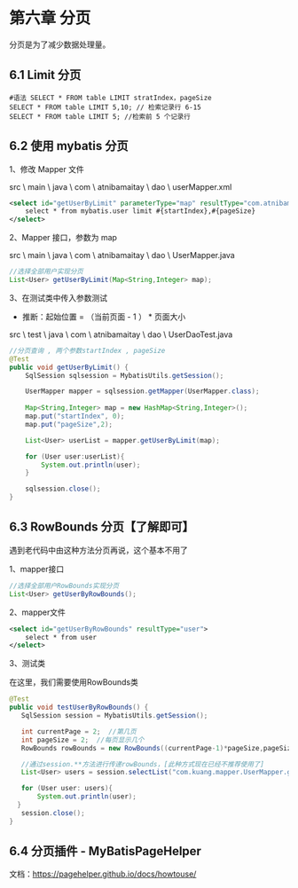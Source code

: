 # 第六章 分页

分页是为了减少数据处理量。

## 6.1 Limit 分页

```mysql
#语法 SELECT * FROM table LIMIT stratIndex，pageSize
SELECT * FROM table LIMIT 5,10; // 检索记录行 6-15
SELECT * FROM table LIMIT 5; //检索前 5 个记录行
```

## 6.2 使用 mybatis 分页

1、修改 Mapper 文件

src \ main \ java \ com \ atnibamaitay \ dao \ userMapper.xml

```xml
<select id="getUserByLimit" parameterType="map" resultType="com.atnibamaitay.pojo.User">
    select * from mybatis.user limit #{startIndex},#{pageSize}
</select>
```

2、Mapper 接口，参数为 map

src \ main \ java \ com \ atnibamaitay \ dao \ UserMapper.java

```java
//选择全部用户实现分页
List<User> getUserByLimit(Map<String,Integer> map);
```

3、在测试类中传入参数测试

- 推断：起始位置 = （当前页面 - 1 ） * 页面大小

src \ test \ java \ com \ atnibamaitay \ dao \ UserDaoTest.java

```java
//分页查询 , 两个参数startIndex , pageSize
@Test
public void getUserByLimit() {
    SqlSession sqlsession = MybatisUtils.getSession();

    UserMapper mapper = sqlsession.getMapper(UserMapper.class);
    
    Map<String,Integer> map = new HashMap<String,Integer>();
    map.put("startIndex", 0);
    map.put("pageSize",2);

    List<User> userList = mapper.getUserByLimit(map);

    for (User user:userList){
        System.out.println(user);
    }

    sqlsession.close();
}
```

## 6.3 RowBounds 分页【了解即可】

遇到老代码中由这种方法分页再说，这个基本不用了

1、mapper接口

```java
//选择全部用户RowBounds实现分页
List<User> getUserByRowBounds();
```

2、mapper文件

```xml
<select id="getUserByRowBounds" resultType="user">
	select * from user
</select>
```

3、测试类

在这里，我们需要使用RowBounds类

```java
@Test
public void testUserByRowBounds() {
   SqlSession session = MybatisUtils.getSession();

   int currentPage = 2;  //第几页
   int pageSize = 2;  //每页显示几个
   RowBounds rowBounds = new RowBounds((currentPage-1)*pageSize,pageSize);

   //通过session.**方法进行传递rowBounds，[此种方式现在已经不推荐使用了]
   List<User> users = session.selectList("com.kuang.mapper.UserMapper.getUserByRowBounds", null, rowBounds);

   for (User user: users){
       System.out.println(user);
  }
   session.close();
}
```

## 6.4 分页插件 - MyBatisPageHelper

文档：https://pagehelper.github.io/docs/howtouse/

